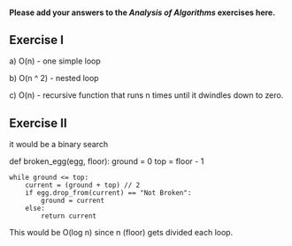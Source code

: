 #### Please add your answers to the ***Analysis of  Algorithms*** exercises here.

## Exercise I

a) O(n) - one simple loop

b) O(n ^ 2) - nested loop

c) O(n) - recursive function that runs n times until it dwindles down to zero.

## Exercise II

it would be a binary search

def broken_egg(egg, floor):
    ground = 0
    top = floor - 1

    while ground <= top:
        current = (ground + top) // 2
        if egg.drop_from(current) == "Not Broken":
            ground = current
        else:
            return current
This would be O(log n) since n (floor) gets divided each loop.
